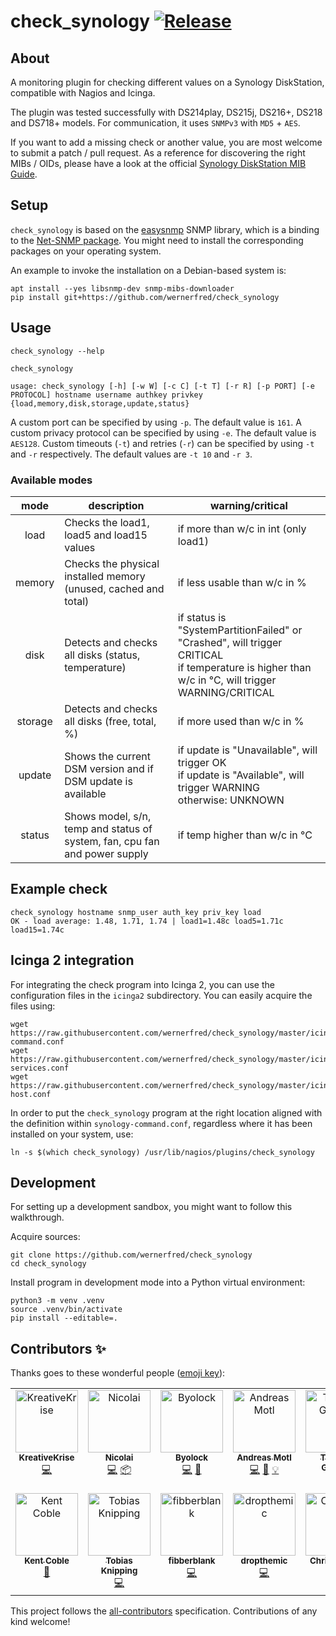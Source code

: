 # check_synology [![Release](https://img.shields.io/github/release/wernerfred/check_synology.svg)](https://github.com/wernerfred/check_synology/releases)


## About

A monitoring plugin for checking different values on a Synology DiskStation,
compatible with Nagios and Icinga.

The plugin was tested successfully with DS214play, DS215j, DS216+, DS218 and
DS718+ models. For communication, it uses `SNMPv3` with `MD5` + `AES`.

If you want to add a missing check or another value, you are most welcome to
submit a patch / pull request. As a reference for discovering the right
MIBs / OIDs, please have a look at the official [Synology DiskStation MIB Guide].


## Setup

`check_synology` is based on the [easysnmp] SNMP library, which is a binding to
the [Net-SNMP package]. You might need to install the corresponding packages on
your operating system.

An example to invoke the installation on a Debian-based system is:
```shell
apt install --yes libsnmp-dev snmp-mibs-downloader
pip install git+https://github.com/wernerfred/check_synology
```


## Usage
```shell
check_synology --help
```

```shell
check_synology

usage: check_synology [-h] [-w W] [-c C] [-t T] [-r R] [-p PORT] [-e PROTOCOL] hostname username authkey privkey {load,memory,disk,storage,update,status}
```

A custom port can be specified by using `-p`. The default value is `161`.
A custom privacy protocol can be specified by using `-e`. The default value is `AES128`.
Custom timeouts (`-t`) and retries (`-r`) can be specified by using `-t` and `-r` respectively. The default values are `-t 10` and `-r 3`.

### Available modes

| mode    | description                                                                | warning/critical                    |
| :-----: | -------------------------------------------------------------------------- | ----------------------------------- |
| load    | Checks the load1, load5 and load15 values                                  | if more than w/c in int (only load1)|
| memory  | Checks the physical installed memory (unused, cached and total)            | if less usable than w/c in %        |
| disk    | Detects and checks all disks (status, temperature)                         | if status is "SystemPartitionFailed" or "Crashed", will trigger CRITICAL <br> if temperature is higher than w/c in °C, will trigger WARNING/CRITICAL |
| storage | Detects and checks all disks (free, total, %)                              | if more used than w/c in %          |
| update  | Shows the current DSM version and if DSM update is available               | if update is "Unavailable", will trigger OK <br> if update is "Available", will trigger WARNING <br> otherwise: UNKNOWN |
| status  | Shows model, s/n, temp and status of system, fan, cpu fan and power supply | if temp higher than w/c in °C       |



## Example check
```shell
check_synology hostname snmp_user auth_key priv_key load
OK - load average: 1.48, 1.71, 1.74 | load1=1.48c load5=1.71c load15=1.74c
```


## Icinga 2 integration

For integrating the check program into Icinga 2, you can use the configuration files
in the ``icinga2`` subdirectory. You can easily acquire the files using:
```shell
wget https://raw.githubusercontent.com/wernerfred/check_synology/master/icinga2/synology-command.conf
wget https://raw.githubusercontent.com/wernerfred/check_synology/master/icinga2/synology-services.conf
wget https://raw.githubusercontent.com/wernerfred/check_synology/master/icinga2/synology-host.conf
```

In order to put the `check_synology` program at the right location aligned with the
definition within `synology-command.conf`, regardless where it has been installed
on your system, use:

```shell
ln -s $(which check_synology) /usr/lib/nagios/plugins/check_synology
```


## Development

For setting up a development sandbox, you might want to follow this walkthrough.

Acquire sources:
```shell
git clone https://github.com/wernerfred/check_synology
cd check_synology
```

Install program in development mode into a Python virtual environment:
```shell
python3 -m venv .venv
source .venv/bin/activate
pip install --editable=.
```

## Contributors ✨

Thanks goes to these wonderful people ([emoji key](https://allcontributors.org/docs/en/emoji-key)):

<!-- ALL-CONTRIBUTORS-LIST:START - Do not remove or modify this section -->
<!-- prettier-ignore-start -->
<!-- markdownlint-disable -->
<table>
  <tbody>
    <tr>
      <td align="center" valign="top" width="14.28%"><a href="https://github.com/KreativeKrise"><img src="https://avatars.githubusercontent.com/u/6876675?v=4?s=100" width="100px;" alt="KreativeKrise"/><br /><sub><b>KreativeKrise</b></sub></a><br /><a href="https://github.com/wernerfred/check_synology/commits?author=KreativeKrise" title="Code">💻</a></td>
      <td align="center" valign="top" width="14.28%"><a href="http://katulu.io"><img src="https://avatars.githubusercontent.com/u/9132055?v=4?s=100" width="100px;" alt="Nicolai"/><br /><sub><b>Nicolai</b></sub></a><br /><a href="https://github.com/wernerfred/check_synology/commits?author=nbuchwitz" title="Code">💻</a> <a href="#platform-nbuchwitz" title="Packaging/porting to new platform">📦</a></td>
      <td align="center" valign="top" width="14.28%"><a href="https://github.com/Byolock"><img src="https://avatars.githubusercontent.com/u/25748003?v=4?s=100" width="100px;" alt="Byolock"/><br /><sub><b>Byolock</b></sub></a><br /><a href="https://github.com/wernerfred/check_synology/commits?author=Byolock" title="Code">💻</a> <a href="https://github.com/wernerfred/check_synology/issues?q=author%3AByolock" title="Bug reports">🐛</a></td>
      <td align="center" valign="top" width="14.28%"><a href="https://github.com/amotl"><img src="https://avatars.githubusercontent.com/u/453543?v=4?s=100" width="100px;" alt="Andreas Motl"/><br /><sub><b>Andreas Motl</b></sub></a><br /><a href="https://github.com/wernerfred/check_synology/commits?author=amotl" title="Code">💻</a> <a href="#ideas-amotl" title="Ideas, Planning, & Feedback">🤔</a> <a href="#example-amotl" title="Examples">💡</a></td>
      <td align="center" valign="top" width="14.28%"><a href="http://thomasgalliker.net"><img src="https://avatars.githubusercontent.com/u/1712534?v=4?s=100" width="100px;" alt="Thomas Galliker"/><br /><sub><b>Thomas Galliker</b></sub></a><br /><a href="https://github.com/wernerfred/check_synology/commits?author=Doomas" title="Code">💻</a></td>
      <td align="center" valign="top" width="14.28%"><a href="https://github.com/Kraeutergarten"><img src="https://avatars.githubusercontent.com/u/5418554?v=4?s=100" width="100px;" alt="Kraeutergarten"/><br /><sub><b>Kraeutergarten</b></sub></a><br /><a href="#userTesting-Kraeutergarten" title="User Testing">📓</a></td>
      <td align="center" valign="top" width="14.28%"><a href="https://github.com/jebabin"><img src="https://avatars.githubusercontent.com/u/11474713?v=4?s=100" width="100px;" alt="jebabin"/><br /><sub><b>jebabin</b></sub></a><br /><a href="https://github.com/wernerfred/check_synology/commits?author=jebabin" title="Documentation">📖</a></td>
    </tr>
    <tr>
      <td align="center" valign="top" width="14.28%"><a href="https://github.com/kamakazikamikaze"><img src="https://avatars.githubusercontent.com/u/8862823?v=4?s=100" width="100px;" alt="Kent Coble"/><br /><sub><b>Kent Coble</b></sub></a><br /><a href="#plugin-kamakazikamikaze" title="Plugin/utility libraries">🔌</a></td>
      <td align="center" valign="top" width="14.28%"><a href="https://github.com/to-kn"><img src="https://avatars.githubusercontent.com/u/1778428?v=4?s=100" width="100px;" alt="Tobias Knipping"/><br /><sub><b>Tobias Knipping</b></sub></a><br /><a href="https://github.com/wernerfred/check_synology/commits?author=to-kn" title="Code">💻</a></td>
      <td align="center" valign="top" width="14.28%"><a href="https://github.com/fibberblank"><img src="https://avatars.githubusercontent.com/u/68998809?v=4?s=100" width="100px;" alt="fibberblank"/><br /><sub><b>fibberblank</b></sub></a><br /><a href="https://github.com/wernerfred/check_synology/commits?author=fibberblank" title="Code">💻</a></td>
      <td align="center" valign="top" width="14.28%"><a href="https://github.com/dropthemic"><img src="https://avatars.githubusercontent.com/u/20729448?v=4?s=100" width="100px;" alt="dropthemic"/><br /><sub><b>dropthemic</b></sub></a><br /><a href="https://github.com/wernerfred/check_synology/commits?author=dropthemic" title="Code">💻</a></td>
      <td align="center" valign="top" width="14.28%"><a href="http://cycloon.org"><img src="https://avatars.githubusercontent.com/u/236784?v=4?s=100" width="100px;" alt="Christian Gut"/><br /><sub><b>Christian Gut</b></sub></a><br /><a href="https://github.com/wernerfred/check_synology/commits?author=cycloon" title="Code">💻</a></td>
      <td align="center" valign="top" width="14.28%"><a href="https://github.com/p-try"><img src="https://avatars.githubusercontent.com/u/7594671?v=4?s=100" width="100px;" alt="Julian Petri"/><br /><sub><b>Julian Petri</b></sub></a><br /><a href="https://github.com/wernerfred/check_synology/commits?author=p-try" title="Code">💻</a></td>
    </tr>
  </tbody>
</table>

<!-- markdownlint-restore -->
<!-- prettier-ignore-end -->

<!-- ALL-CONTRIBUTORS-LIST:END -->

This project follows the [all-contributors](https://github.com/all-contributors/all-contributors) specification. Contributions of any kind welcome!


[easysnmp]: https://pypi.org/project/easysnmp/
[Net-SNMP package]: http://www.net-snmp.org/
[Synology DiskStation MIB Guide]: https://global.download.synology.com/download/Document/MIBGuide/Synology_DiskStation_MIB_Guide.pdf
